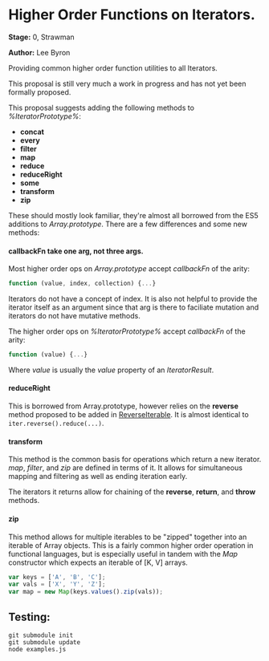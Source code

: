 # Higher Order Functions on Iterators.

**Stage:** 0, Strawman

**Author:** Lee Byron

Providing common higher order function utilities to all Iterators.

This proposal is still very much a work in progress and has not yet been
formally proposed.

This proposal suggests adding the following methods to *%IteratorPrototype%*:

 * **concat**
 * **every**
 * **filter**
 * **map**
 * **reduce**
 * **reduceRight**
 * **some**
 * **transform**
 * **zip**

These should mostly look familiar, they're almost all borrowed from the ES5
additions to *Array.prototype*. There are a few differences and some new methods:


#### callbackFn take one arg, not three args.

Most higher order ops on *Array.prototype* accept *callbackFn* of the arity:

```js
function (value, index, collection) {...}
```

Iterators do not have a concept of index. It is also not helpful to provide the
iterator itself as an argument since that arg is there to faciliate mutation and
iterators do not have mutative methods.

The higher order ops on *%IteratorPrototype%* accept *callbackFn* of the arity:

```js
function (value) {...}
```

Where *value* is usually the *value* property of an *IteratorResult*.


#### reduceRight

This is borrowed from Array.prototype, however relies on the **reverse** method
proposed to be added in [ReverseIterable](https://github.com/leebyron/ecmascript-reverse-iterator). It is almost identical to `iter.reverse().reduce(...)`.


#### transform

This method is the common basis for operations which return a new iterator.
*map*, *filter*, and *zip* are defined in terms of it. It allows for
simultaneous mapping and filtering as well as ending iteration early.

The iterators it returns allow for chaining of the **reverse**, **return**, and
**throw** methods.


#### zip

This method allows for multiple iterables to be "zipped" together into an
iterable of Array objects. This is a fairly common higher order operation in
functional languages, but is especially useful in tandem with the *Map*
constructor which expects an iterable of [K, V] arrays.

```js
var keys = ['A', 'B', 'C'];
var vals = ['X', 'Y', 'Z'];
var map = new Map(keys.values().zip(vals));
```


## Testing:

```
git submodule init
git submodule update
node examples.js
```

